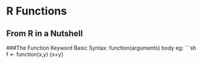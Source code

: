 R Functions
==============

From R in a Nutshell
-------------------

###The Function Keyword
Basic Syntax:
function(arguments) body
eg: ```sh
f <- function(x,y) {x+y}
```
